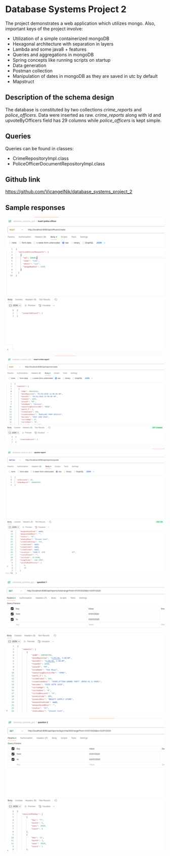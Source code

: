 # Database Systems Project 2
The project demonstrates a web application which utilizes mongo. Also, important keys of the project involve:

* Utilization of a simple containerized mongoDB
* Hexagonal architecture with separation in layers
* Lambda and some java8 + features
* Queries and aggregations in mongoDB
* Spring concepts like running scripts on startup
* Data generation
* Postman collection
* Manipulation of dates in mongoDB as they are saved in utc by default
* Mapstruct

## Description of the schema design

The database is constituted by two collections _crime_reports_ and _police_officers_. Data were inserted as raw.
_crime_reports_ along with id and upvoteByOfficers field has 29 columns while _police_officers_ is kept simple.

## Queries
Queries can be found in classes:
* CrimeRepositoryImpl.class
* PoliceOfficerDocumentRepositoryImpl.class

## Github link

https://github.com/VicangelNik/database_systems_project_2

## Sample responses
![img_2.png](src/main/resources/readme_images/insert_police_officer.png)

![img.png](src/main/resources/readme_images/insert_crime_report.png)

![img.png](src/main/resources/readme_images/upvote_report.png)

![img.png](src/main/resources/readme_images/q1.png)

![img_1.png](src/main/resources/readme_images/q2.png)